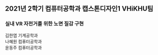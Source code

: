 ## 2021년 2학기 컴퓨터공학과 캡스톤디자인1 VHiKHU팀
### 실내 VR 자전거를 위한 노면 질감 구현

김한엽 기계공학과  
나혜원 컴퓨터공학과  
윤동주 컴퓨터공학과  
